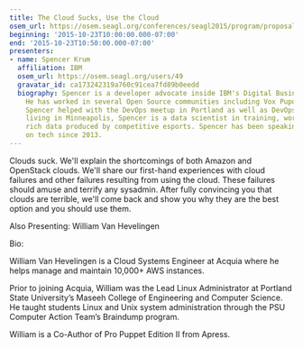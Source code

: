 ```yaml
---
title: The Cloud Sucks, Use the Cloud
osem_url: https://osem.seagl.org/conferences/seagl2015/program/proposals/45
beginning: '2015-10-23T10:00:00.000-07:00'
end: '2015-10-23T10:50:00.000-07:00'
presenters:
- name: Spencer Krum
  affiliation: IBM
  osem_url: https://osem.seagl.org/users/49
  gravatar_id: ca173242319a760c91cea7fd89b0eedd
  biography: Spencer is a developer advocate inside IBM's Digital Business Group.
    He has worked in several Open Source communities including Vox Pupuli and OpenStack.
    Spencer helped with the DevOps meetup in Portland as well as DevOpsDays PDX. Now
    living in Minneapolis, Spencer is a data scientist in training, working on the
    rich data produced by competitive esports. Spencer has been speaking and writing
    on tech since 2013.
---
```


Clouds suck. We'll explain the shortcomings of both Amazon and OpenStack clouds. We'll share our first-hand experiences with cloud failures and other failures resulting from using the cloud. These failures should amuse and terrify any sysadmin. After fully convincing you that clouds are terrible, we'll come back and show you why they are the best option and you should use them.

Also Presenting: William Van Hevelingen

Bio:

William Van Hevelingen is a Cloud Systems Engineer at Acquia where he helps manage and maintain 10,000+ AWS instances.

Prior to joining Acquia, William was the Lead Linux Administrator at Portland State University’s Maseeh College of Engineering and Computer Science. He taught students Linux and Unix system administration through the PSU Computer Action Team’s Braindump program.

William is a Co-Author of Pro Puppet Edition II from Apress.
